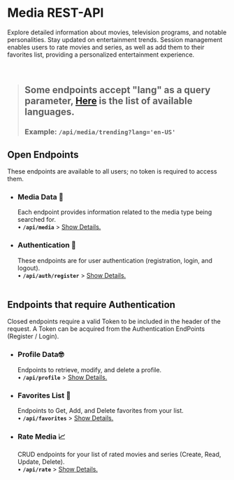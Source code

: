 
# Media REST-API

Explore detailed information about movies, television programs, and notable personalities. Stay updated on entertainment trends. Session management enables users to rate movies and series, as well as add them to their favorites list, providing a personalized entertainment experience.

<br />

> ## Some endpoints accept "lang" as a query parameter, [Here](docs/language/readme.js) is the list of available languages.
> ### Example: `/api/media/trending?lang='en-US'`


## Open Endpoints
These endpoints are available to all users; no token is required to access them.


* ### Media Data 🎥

  Each endpoint provides information related to the media type being searched for.
  <br /> • **`/api/media`** > [Show Details.](docs/media/readme.md)


* ### Authentication 🔑

  These endpoints are for user authentication (registration, login, and logout).
  <br /> • **`/api/auth/register`** > [Show Details.](docs/auth/readme.md) <br /><br />


## Endpoints that require Authentication

Closed endpoints require a valid Token to be included in the header of the
request. A Token can be acquired from the Authentication EndPoints (Register / Login).


* ### Profile Data🤓

  Endpoints to retrieve, modify, and delete a profile.
  <br /> • **`/api/profile`** > [Show Details.](docs/profile/readme.md)


* ### Favorites List 💖

  Endpoints to Get, Add, and Delete favorites from your list.
  <br /> • **`/api/favorites`** > [Show Details.](docs/favorites/readme.md)


* ### Rate Media 📈

  CRUD endpoints for your list of rated movies and series (Create, Read, Update, Delete).
  <br /> • **`/api/rate`** > [Show Details.](docs/rate/readme.md)
